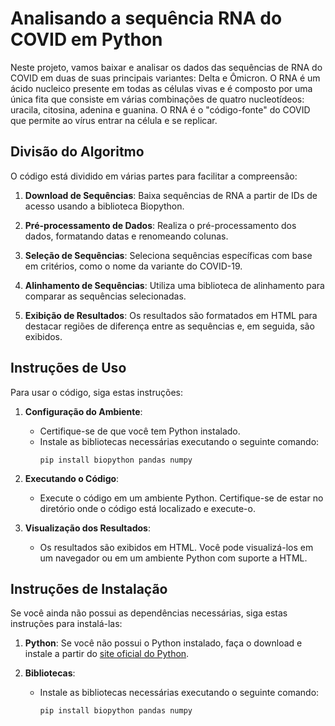 # Analisando a sequência RNA do COVID em Python
Neste projeto, vamos baixar e analisar os dados das sequências de RNA do COVID em duas de suas principais variantes: Delta e Ômicron. O RNA é um ácido nucleico presente em todas as células vivas e é composto por uma única fita que consiste em várias combinações 
de quatro nucleotídeos: uracila, citosina, adenina e guanina. O RNA é o "código-fonte" do COVID que permite ao vírus entrar na célula e se replicar.

## Divisão do Algoritmo

O código está dividido em várias partes para facilitar a compreensão:

1. **Download de Sequências**: Baixa sequências de RNA a partir de IDs de acesso usando a biblioteca Biopython.

2. **Pré-processamento de Dados**: Realiza o pré-processamento dos dados, formatando datas e renomeando colunas.

3. **Seleção de Sequências**: Seleciona sequências específicas com base em critérios, como o nome da variante do COVID-19.

4. **Alinhamento de Sequências**: Utiliza uma biblioteca de alinhamento para comparar as sequências selecionadas.

5. **Exibição de Resultados**: Os resultados são formatados em HTML para destacar regiões de diferença entre as sequências e, em seguida, são exibidos.

## Instruções de Uso

Para usar o código, siga estas instruções:

1. **Configuração do Ambiente**:
   - Certifique-se de que você tem Python instalado.
   - Instale as bibliotecas necessárias executando o seguinte comando:
     ```
     pip install biopython pandas numpy
     ```

2. **Executando o Código**:
   - Execute o código em um ambiente Python. Certifique-se de estar no diretório onde o código está localizado e execute-o.

3. **Visualização dos Resultados**:
   - Os resultados são exibidos em HTML. Você pode visualizá-los em um navegador ou em um ambiente Python com suporte a HTML.

## Instruções de Instalação

Se você ainda não possui as dependências necessárias, siga estas instruções para instalá-las:

1. **Python**: Se você não possui o Python instalado, faça o download e instale a partir do [site oficial do Python](https://www.python.org/).

2. **Bibliotecas**:
   - Instale as bibliotecas necessárias executando o seguinte comando:
     ```
     pip install biopython pandas numpy
     ```
